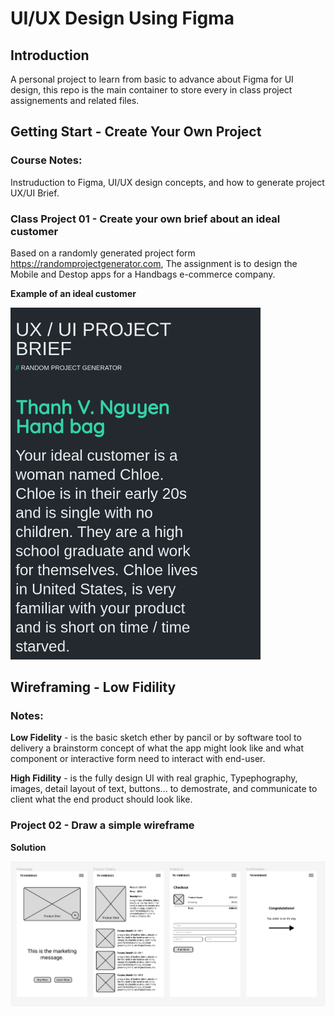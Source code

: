 # UI/UX Design Using Figma

## Introduction

A personal project to learn from basic to advance about Figma for UI design, 
this repo is the main container to store every in class project assignements
and related files.

## Getting Start - Create Your Own Project

### Course Notes:
Instruduction to Figma, UI/UX design concepts, and how to generate project 
UX/UI Brief.

### Class Project 01 - Create your own brief about an ideal customer 

Based on a randomly generated project form https://randomprojectgenerator.com, 
The assignment is to design the Mobile and Destop apps for a Handbags e-commerce 
company.

**Example of an ideal customer**

<img src="p1/screenshot/uiuxbreif.png" width="400">

## Wireframing - Low Fidility

### Notes:

**Low Fidelity** - is the basic sketch ether by pancil or by software tool to 
delivery a brainstorm concept of what the app might look like and what component 
or interactive form need to interact with end-user. 

**High Fidility** - is the fully design UI with real graphic, Typephography, images,
detail layout of text, buttons... to demostrate, and communicate to client what the 
end product should look like.

### Project 02 - Draw a simple wireframe 

**Solution**

<img src="p1/screenshot/tnwireframev1.png" width="800">

